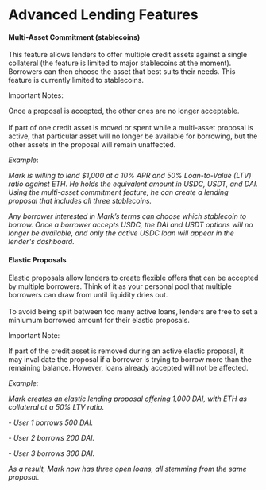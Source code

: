 # Advanced Lending Features

#### &#x20;**Multi-Asset Commitment (stablecoins)**

This feature allows lenders to offer multiple credit assets against a single collateral (the feature is limited to major stablecoins at the moment). Borrowers can then choose the asset that best suits their needs. This feature is currently limited to stablecoins.

Important Notes:

Once a proposal is accepted, the other ones are no longer acceptable.\
\
If part of one credit asset is moved or spent while a multi-asset proposal is active, that particular asset will no longer be available for borrowing, but the other assets in the proposal will remain unaffected.

_Example_:

_Mark is willing to lend $1,000 at a 10% APR and 50% Loan-to-Value (LTV) ratio against ETH. He holds the equivalent amount in USDC, USDT, and DAI. Using the multi-asset commitment feature, he can create a lending proposal that includes all three stablecoins._

_Any borrower interested in Mark’s terms can choose which stablecoin to borrow. Once a borrower accepts USDC, the DAI and USDT options will no longer be available, and only the active USDC loan will appear in the lender's dashboard._

#### **Elastic Proposals**

Elastic proposals allow lenders to create flexible offers that can be accepted by multiple borrowers. Think of it as your personal pool that multiple borrowers can draw from until liquidity dries out.\
\
To avoid being split between too many active loans, lenders are free to set a miniumum borrowed amount for their elastic proposals.

Important Note:

If part of the credit asset is removed during an active elastic proposal, it may invalidate the proposal if a borrower is trying to borrow more than the remaining balance. However, loans already accepted will not be affected.

_Example:_

_Mark creates an elastic lending proposal offering 1,000 DAI, with ETH as collateral at a 50% LTV ratio._ &#x20;

_- User 1 borrows 500 DAI._ &#x20;

_- User 2 borrows 200 DAI._ &#x20;

_- User 3 borrows 300 DAI._

_As a result, Mark now has three open loans, all stemming from the same proposal._
